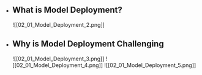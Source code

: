 - ## What is Model Deployment?
	![[02_01_Model_Deployment_2.png]]
- ## Why is Model Deployment Challenging
	![[02_01_Model_Deployment_3.png]]
	![[02_01_Model_Deployment_4.png]]
	![[02_01_Model_Deployment_5.png]]

